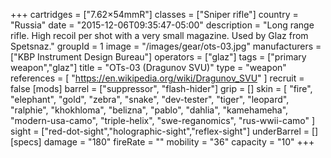 +++
cartridges = ["7.62×54mmR"]
classes = ["Sniper rifle"]
country = "Russia"
date = "2015-12-06T09:35:47-05:00"
description = "Long range rifle. High recoil per shot with a very small magazine. Used by Glaz from Spetsnaz."
groupId = 1
image = "/images/gear/ots-03.jpg"
manufacturers = ["KBP Instrument Design Bureau"]
operators = ["glaz"]
tags = ["primary weapon","glaz"]
title = "OTs-03 (Dragunov SVU)"
type = "weapon"
references = [
  "https://en.wikipedia.org/wiki/Dragunov_SVU"
]
recruit = false
[mods]
  barrel = ["suppressor", "flash-hider"]
  grip = []
  skin = [
    "fire",
    "elephant",
    "gold",
    "zebra",
    "snake",
    "dev-tester",
    "tiger",
    "leopard",
    "ralphie",
    "khokhloma",
    "belizna",
    "pablo",
    "dahlia",
    "kamehameha",
    "modern-usa-camo",
    "triple-helix",
    "swe-reganomics",
    "rus-wwii-camo"
  ]
  sight = ["red-dot-sight","holographic-sight","reflex-sight"]
  underBarrel = []
[specs]
  damage = "180"
  fireRate = ""
  mobility = "36"
  capacity = "10"
+++
